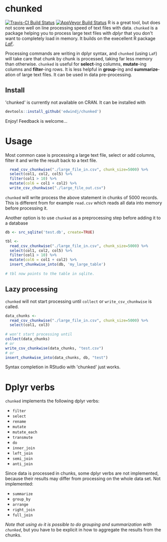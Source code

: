 # chunked
[![Travis-CI Build Status](https://travis-ci.org/edwindj/chunked.svg?branch=master)](https://travis-ci.org/edwindj/chunked)
[![AppVeyor Build Status](https://ci.appveyor.com/api/projects/status/github/edwindj/chunked?branch=master)](https://ci.appveyor.com/project/edwindj/chunked)
R is a great tool, but does not score well on line processing speed of text files with data.
`chunked` is a package helping you to process large text files with _dplyr_ that you don't want to completely load in memory.
It builds on the execellent R package [_LaF_](https://github.com/djvanderlaan/LaF).

Processing commands are writing in dplyr syntax, and `chunked` (using `LaF`) will take care that chunk by chunk is
processed, taking far less memory than otherwise. `chunked` is useful for __select__-ing columns, __mutate__-ing columns
and __filter__-ing rows. It is less helpful in __group__-ing and __summarize__-ation of large text files. It can be used in
data pre-processing.

## Install

'chunked' is currently not available on CRAN. It can be installed with

```r
devtools::install_github('edwindj/chunked')
```

Enjoy! Feedback is welcome...

# Usage

Most common case is processing a large text file, select or add columns, filter it and 
write the result back to a text file.
```r
  read_csv_chunkwise("./large_file_in.csv", chunk_size=5000) %>% 
  select(col1, col2, col5) %>%
  filter(col1 > 10) %>% 
  mutate(col6 = col1 + col2) %>% 
  write_csv_chunkwise("./large_file_out.csv")
```

`chunked` will write process the above statement in chunks of 5000 records. This is different from for example `read.csv` which reads all data into memory before processing it.

Another option is to use `chunked` as a preprocessing step before adding it to a database
```r
db <- src_sqlite('test.db', create=TRUE)

tbl <- 
  read_csv_chunkwise("./large_file_in.csv", chunk_size=5000) %>% 
  select(col1, col2, col5) %>%
  filter(col1 > 10) %>% 
  mutate(col6 = col1 + col2) %>% 
  insert_chunkwise_into(db, 'my_large_table')
  
# tbl now points to the table in sqlite.
```



## Lazy processing

`chunked` will not start processing until `collect` or `write_csv_chunkwise` is called.
```r
data_chunks <- 
  read_csv_chunkwise("./large_file_in.csv", chunk_size=5000) %>% 
  select(col1, col3)
  
# won't start processing until
collect(data_chunks)
# or
write_csv_chunkwise(data_chunks, "test.csv")
# or
insert_chunkwise_into(data_chunks, db, "test")
```
Syntax completion in RStudio with 'chunked' just works.

# Dplyr verbs

`chunked` implements the following dplyr verbs:

- `filter`
- `select`
- `rename`
- `mutate`
- `mutate_each`
- `transmute`
- `do`
- `inner_join`
- `left_join`
- `semi_join`
- `anti_join`

Since data is processed in chunks, some dplyr verbs are not implemented, because their results may differ from
processing on the whole data set.
Not implemented:

- `summarize`
- `group_by`
- `arrange`
- `right_join`
- `full_join`

_Note that using `do` it is possible to do grouping and summarization with `chunked`_, but you have 
to be explicit in how to aggregate the results from the chunks. 

